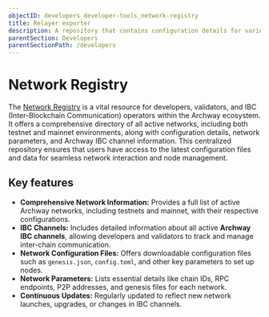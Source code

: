 ```yaml
---
objectID: developers_developer-tools_network-registry
title: Relayer exporter
description: A repository that contains configuration details for various Archway blockchain networks, including mainnet, testnet, and dev networks.
parentSection: Developers
parentSectionPath: /developers
---
```


# Network Registry

The [Network Registry](https://github.com/archway-network/networks) is a vital resource for developers, validators, and IBC (Inter-Blockchain Communication) operators within the Archway ecosystem. It offers a comprehensive directory of all active networks, including both testnet and mainnet environments, along with configuration details, network parameters, and Archway IBC channel information. This centralized repository ensures that users have access to the latest configuration files and data for seamless network interaction and node management.

## Key features

- **Comprehensive Network Information:** Provides a full list of active Archway networks, including testnets and mainnet, with their respective configurations.
- **IBC Channels:** Includes detailed information about all active **Archway IBC channels**, allowing developers and validators to track and manage inter-chain communication.
- **Network Configuration Files:** Offers downloadable configuration files such as `genesis.json`, `config.toml`, and other key parameters to set up nodes.
- **Network Parameters:** Lists essential details like chain IDs, RPC endpoints, P2P addresses, and genesis files for each network.
- **Continuous Updates:** Regularly updated to reflect new network launches, upgrades, or changes in IBC channels.
